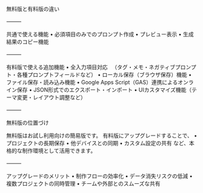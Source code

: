 無料版と有料版の違い

⸻

共通で使える機能
	•	必須項目のみでのプロンプト作成
	•	プレビュー表示
	•	生成結果のコピー機能

⸻

有料版で使える追加機能
	•	全入力項目対応
　（タグ・メモ・ネガティブプロンプト・各種プロンプトフィールドなど）
	•	ローカル保存（ブラウザ保存）機能
	•	ファイル保存・読み込み機能
	•	Google Apps Script（GAS）連携によるオンライン保存
	•	JSON形式でのエクスポート・インポート
	•	UIカスタマイズ機能（テーマ変更・レイアウト調整など）

⸻

無料版の位置づけ

無料版はお試し利用向けの簡易版です。
有料版にアップグレードすることで、
	•	プロジェクトの長期保存
	•	他デバイスとの同期
	•	カスタム設定の共有
など、本格的な制作環境として活用できます。

⸻

アップグレードのメリット
	•	制作フローの効率化
	•	データ消失リスクの低減
	•	複数プロジェクトの同時管理
	•	チームや外部とのスムーズな共有
